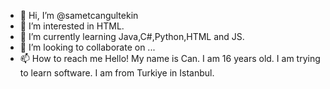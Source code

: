 - 👋 Hi, I’m @sametcangultekin
- 👀 I’m interested in HTML.
- 🌱 I’m currently learning Java,C#,Python,HTML and JS.
- 💞️ I’m looking to collaborate on ...
- 📫 How to reach me Hello! My name is Can. I am 16 years old. I am trying to learn software. I am from Turkiye in Istanbul.

<!---
sametcangultekin/sametcangultekin is a ✨ special ✨ repository because its `README.md` (this file) appears on your GitHub profile.
You can click the Preview link to take a look at your changes.
--->

